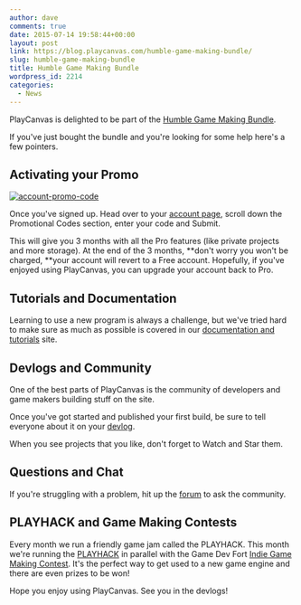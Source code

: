 ```yaml
---
author: dave
comments: true
date: 2015-07-14 19:58:44+00:00
layout: post
link: https://blog.playcanvas.com/humble-game-making-bundle/
slug: humble-game-making-bundle
title: Humble Game Making Bundle
wordpress_id: 2214
categories:
  - News
---
```


PlayCanvas is delighted to be part of the [Humble Game Making Bundle](https://www.humblebundle.com/).

If you've just bought the bundle and you're looking for some help here's a few pointers.

## Activating your Promo

[![account-promo-code](https://blog.playcanvas.com/wp-content/uploads/2015/07/account-promo-code.jpg)](http://blog.playcanvas.com/wp-content/uploads/2015/07/account-promo-code.jpg)

Once you've signed up. Head over to your [account page](https://playcanvas.com/account), scroll down the Promotional Codes section, enter your code and Submit.

This will give you 3 months with all the Pro features (like private projects and more storage). At the end of the 3 months, **don't worry you won't be charged, **your account will revert to a Free account. Hopefully, if you've enjoyed using PlayCanvas, you can upgrade your account back to Pro.

## Tutorials and Documentation

Learning to use a new program is always a challenge, but we've tried hard to make sure as much as possible is covered in our [documentation and tutorials](https://developer.playcanvas.com) site.

## Devlogs and Community

One of the best parts of PlayCanvas is the community of developers and game makers building stuff on the site.

Once you've got started and published your first build, be sure to tell everyone about it on your [devlog](http://blog.playcanvas.com/the-devlog-playcanvas-community-feature/).

When you see projects that you like, don't forget to Watch and Star them.

## Questions and Chat

If you're struggling with a problem, hit up the [forum](https://forum.playcanvas.com) to ask the community.

## PLAYHACK and Game Making Contests

Every month we run a friendly game jam called the PLAYHACK. This month we're running the [PLAYHACK](http://blog.playcanvas.com/playhack-july-15-join-the-indie-game-maker-contest/) in parallel with the Game Dev Fort [Indie Game Making Contest](http://contest.gamedevfort.com/). It's the perfect way to get used to a new game engine and there are even prizes to be won!

Hope you enjoy using PlayCanvas. See you in the devlogs!
